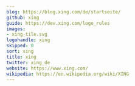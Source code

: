 ```yaml
---
blog: https://blog.xing.com/de/startseite/
github: xing
guide: https://dev.xing.com/logo_rules
images:
- xing-tile.svg
logohandle: xing
skipped: 0
sort: xing
title: xing
twitter: xing_de
website: https://www.xing.com/
wikipedia: https://en.wikipedia.org/wiki/XING
---
```

